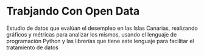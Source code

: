 # Trabjando Con Open Data
Estudio de datos que evalúan el desempleo en las Islas Canarias, realizando gráficos y métricas para analizar los mismos, usando el lenguaje de programación Python y las librerías que tiene este lenguaje para facilitar el tratamiento de datos
